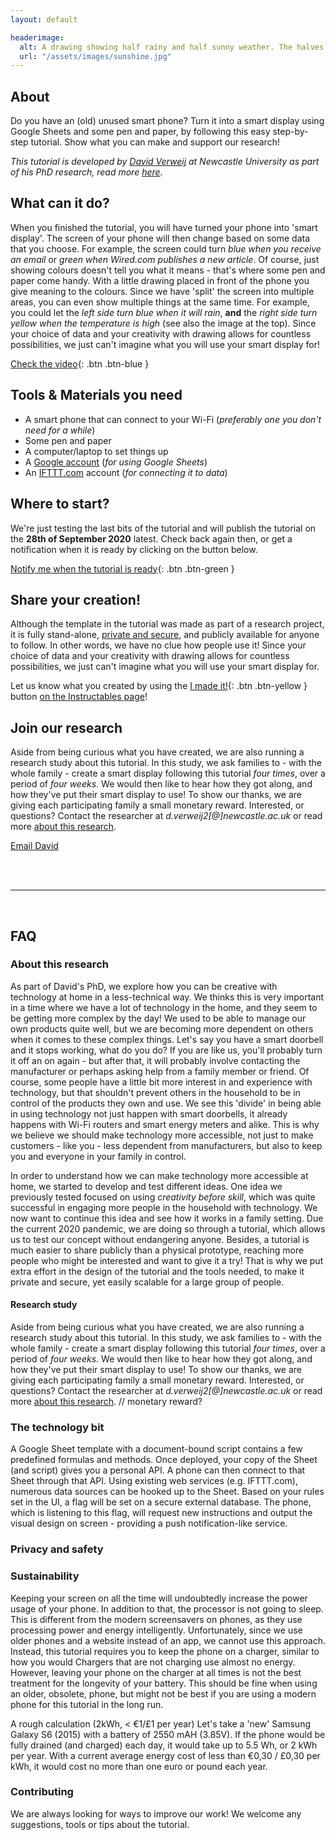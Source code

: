 ```yaml
---
layout: default

headerimage:
  alt: A drawing showing half rainy and half sunny weather. The halves are highlighted depending on the weather, using a phone placed behind the drawing
  url: "/assets/images/sunshine.jpg"
---
```


## About
Do you have an (old) unused smart phone? Turn it into a smart display using Google Sheets and some pen and paper, by following this easy step-by-step tutorial. Show what you can make and support our research!

_This tutorial is developed by [David Verweij](https://openlab.ncl.ac.uk/people/david-verweij/) at Newcastle University as part of his PhD research, read more [here](#about-this-research)._

## What can it do?
When you finished the tutorial, you will have turned your phone into 'smart display'. The screen of your phone will then change based on some data that you choose. For example, the screen could turn _blue when you receive an email_ or _green when Wired.com publishes a new article_. Of course, just showing colours doesn't tell you what it means - that's where some pen and paper come handy. With a little drawing placed in front of the phone you give meaning to the colours. Since we have 'split' the screen into multiple areas, you can even show multiple things at the same time. For example, you could let the _left side turn blue when it will rain_, **and** the _right side turn yellow when the temperature is high_ (see also the image at the top). Since your choice of data and your creativity with drawing allows for countless possibilities, we just can't imagine what you will use your smart display for!

[Check the video](#video){: .btn .btn-blue }

## Tools & Materials you need
- A smart phone that can connect to your Wi-Fi (_preferably one you don't need for a while_)
- Some pen and paper
- A computer/laptop to set things up
- A [Google account](https://myaccount.google.com/) (_for using Google Sheets_)
- An [IFTTT.com](https://www.ifttt.com/) account (_for connecting it to data_)

## Where to start?
We're just testing the last bits of the tutorial and will publish the tutorial on the **28th of September 2020** latest. Check back again then, or get a notification when it is ready by clicking on the button below.

[Notify me when the tutorial is ready](https://forms.gle/DuNouDBeYJBhXBcDA){: .btn .btn-green }

## Share your creation!
Although the template in the tutorial was made as part of a research project, it is fully stand-alone, [private and secure](#privacy-and-safety), and publicly available for anyone to follow. In other words, we have no clue how people use it! Since your choice of data and your creativity with drawing allows for countless possibilities, we just can't imagine what you will use your smart display for.

Let us know what you created by using the [I made it!](#imadeits){: .btn .btn-yellow } button [on the Instructables page](#instructable)!

## Join our research
Aside from being curious what you have created, we are also running a research study about this tutorial. In this study, we ask families to - with the whole family - create a smart display following this tutorial _four times_, over a period of _four weeks_. We would then like to hear how they got along, and how they've put their smart display to use! To show our thanks, we are giving each participating family a small monetary reward. Interested, or questions? Contact the researcher at _d.verweij2[@]newcastle.ac.uk_ or read more [about this research](#research-study).

<a type ='button' name='button' class="btn btn-purple" href="mailto:d.verweij2@newcastle.ac.uk?subject=Phone%20Grown%20Research%20Tutorial&body=Hi%20David," target="_blank">Email David</a>

<br/>
<br/>
<hr/>
<br/>

## FAQ

### About this research
As part of David's PhD, we explore how you can be creative with technology at home in a less-technical way. We thinks this is very important in a time where we have a lot of technology in the home, and they seem to be getting more complex by the day! We used to be able to manage our own products quite well, but we are becoming more dependent on others when it comes to these complex things. Let's say you have a smart doorbell and it stops working, what do you do? If you are like us, you'll probably turn it off an on again - but after that, it will probably involve contacting the manufacturer or perhaps asking help from a family member or friend. Of course, some people have a little bit more interest in and experience with technology, but that shouldn't prevent others in the household to be in control of the products they own and use. We see this 'divide' in being able in using technology not just happen with smart doorbells, it already happens with Wi-Fi routers and smart energy meters and alike. This is why we believe we should make technology more accessible, not just to make customers - like you - less dependent from manufacturers, but also to keep you and everyone in your family in control.

In order to understand how we can make technology more accessible at home, we started to develop and test different ideas. One idea we previously tested focused on using _creativity before skill_, which was quite successful in engaging more people in the household with technology. We now want to continue this idea and see how it works in a family setting. Due the current 2020 pandemic, we are doing so through a tutorial, which allows us to test our concept without endangering anyone. Besides, a tutorial is much easier to share publicly than a physical prototype, reaching more people who might be interested and want to give it a try! That is why we put extra effort in the design of the tutorial and the tools needed, to make it private and secure, yet easily scalable for a large group of people.

#### Research study
Aside from being curious what you have created, we are also running a research study about this tutorial. In this study, we ask families to - with the whole family - create a smart display following this tutorial _four times_, over a period of _four weeks_. We would then like to hear how they got along, and how they've put their smart display to use! To show our thanks, we are giving each participating family a small monetary reward. Interested, or questions? Contact the researcher at _d.verweij2[@]newcastle.ac.uk_ or read more [about this research](#research-study).
// monetary reward?

<!--


What we see here on the slide is our exploration to motivate and enable families to tinker with IoT that hopefully mitigates these two concerns we have. At this moment, we are conducting a user study where families follow a tutorial, or instructable, that guides them through setting up a older phone they have laying around as an ambient information display. The purpose is that it should be simple and familiar, so it only requires them to visit a webpage on their old phone, and use a Google Sheet spreadsheet as a kind of user interface for changing settings. It might not be apparent on this picture, but the phone is basically directly showing a spreadsheet, with half of the cells being coloured blue, and the other half yellow. But, it also needs some craft-based investment to make the data representation meaningful. As you can see in the picture, we need some kind of drawing overlay to make the output meaningful.

# The point
The underlying concept here is that we build on existing platforms and familiar interactivity,  or what we called in the paper 'unplatformed repurposing'. Not only should this lower the barrier to get involved or interested, it should allow people of different skill levels to become more invested. For example, in this case someone could dive into spreadsheet formulas and chain various services together. Or, you could play around with colouring the background, or perhaps spend more time of different drawings. In our case we could apply this 'unplatformed repurposing' as the phone is build around standardised protocols. Of course, it depends on a third party - or Google Sheets in this case, , but since it has as screen and web-browser we could easily swap 'providers' as a matter of speaking. We think this unplatformed approach is transferable to more devices, but equally can be improved. Perhaps a more community driven, decentralised approach is more suitable. In this workshop, we'd love to discuss how we can move towards more decentralise control and agency - though at the same time, prevent the need for a digital mindset or skills. Thanks you.

-->
### The technology bit
A Google Sheet template with a document-bound script contains a few predefined formulas and methods. Once deployed, your copy of the Sheet (and script) gives you a personal API. A phone can then connect to that Sheet through that API. Using existing web services (e.g. IFTTT.com), numerous data sources can be hooked up to the Sheet. Based on your rules set in the UI, a flag will be set on a secure external database. The phone, which is listening to this flag, will request new instructions and output the visual design on screen - providing a push notification-like service.

### Privacy and safety

<!--
Most phones do not receive security updates after ~3 years<sup>[1](#security)</sup> and become vulnerable for security breaches and 'hacks'. If you are not using the phone for any other purposes, we suggest to 'factory reset' your phone. **This will delete all files, apps and data on the phone**, and can often be done from the phone's `Settings` menu. Whether you did a factory reset or not, it is always good practice to update the software and security updates to the latest version (as far as it goes). Here is how to do that for [Android](https://support.google.com/android/answer/7680439?hl=en-GB) or [iOS](https://support.apple.com/en-gb/HT204204).
<a name="security"><sup>[1]</sup></a> For iOS devices this is roughly after 5 year since its release, for Android this is often shorter (~3 years). You can read more about [the safety of using older phones here](https://www.tomsguide.com/uk/us/old-phones-unsafe,news-24846.html?region-switch=1593506477).
-->

### Sustainability
Keeping your screen on all the time will undoubtedly increase the power usage of your phone. In addition to that, the processor is not going to sleep. This is different from the modern screensavers on phones, as they use processing power and energy intelligently. Unfortunately, since we use older phones and a website instead of an app, we cannot use this approach. Instead, this tutorial requires you to keep the phone on a charger, similar to how you would Chargers that are not charging use almost no energy. However, leaving your phone on the charger at all times is not the best treatment for the longevity of your battery. This should be fine when using an older, obsolete, phone, but might not be best if you are using a modern phone for this tutorial in the long run.

A rough calculation (2kWh, < €1/£1 per year)
Let's take a 'new' Samsung Galaxy S6 (2015) with a battery of 2550 mAH (3.85V). If the phone would be fully drained (and charged) each day, it would take up to 5.5 Wh, or 2 kWh per year. With a current average energy cost of less than €0,30 / £0,30 per kWh, it would cost no more than one euro or pound each year.

### Contributing
We are always looking for ways to improve our work! We welcome any suggestions, tools or tips about the tutorial.

